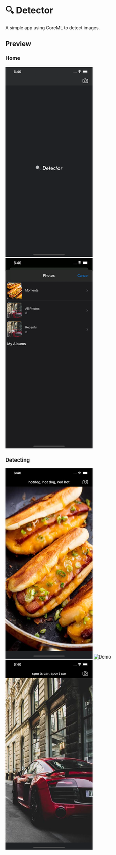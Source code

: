 # 🔍 Detector
A simple app using CoreML to detect images.

## Preview
### Home
<img src="/screenshot/1.png" alt="Demo" height="600px"/> <img src="/screenshot/2.png" alt="Demo" height="600px"/>

### Detecting
<img src="/screenshot/3.png" alt="Demo" height="600px"/> <img src="/screenshot/4.png" alt="Demo" height="600px"/> <img src="/screenshot/5.png" alt="Demo" height="600px"/>

